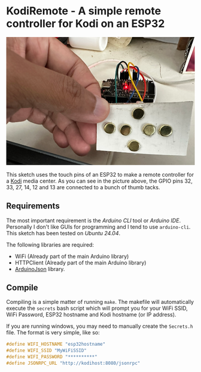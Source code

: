 # KodiRemote - A simple remote controller for Kodi on an ESP32

![Circuit Pic](images/picture.png "A picture of the circuit")

This sketch uses the touch pins of an ESP32 to make a remote controller for a
[Kodi](https://kodi.tv) media center. As you can see in the picture above, the
GPIO pins 32, 33, 27, 14, 12 and 13 are connected to a bunch of thumb tacks.


## Requirements

The most important requirement is the *Arduino CLI* tool or *Arduino IDE*.
Personally I don't like GUIs for programming and I tend to use `arduino-cli`.
This sketch has been tested on *Ubuntu 24.04*.

The following libraries are required:
- WiFi (Already part of the main Arduino library)
- HTTPClient (Already part of the main Arduino library)
- [ArduinoJson](https://arduinojson.org/) library.


## Compile

Compiling is a simple matter of running `make`. The makefile will automatically
execute the `secrets` bash script which will prompt you for your WiFi SSID,
WiFi Password, ESP32 hostname and Kodi hostname (or IP address).

If you are running windows, you may need to manually create the `Secrets.h`
file. The format is very simple, like so:

```cpp
#define WIFI_HOSTNAME "esp32hostname"
#define WIFI_SSID "MyWiFiSSID"
#define WIFI_PASSWORD "**********"
#define JSONRPC_URL "http://kodihost:8080/jsonrpc"
```
